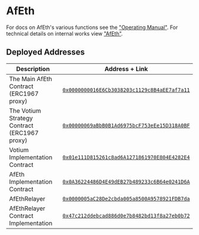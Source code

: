 # AfEth

For docs on AfEth's various functions see the ["Operating Manual"](./docs/Operating-Manual.md). For
technical details on internal works view ["AfEth"](./docs/AfEth.md).


## Deployed Addresses

|Description|Address + Link|
|-----------|--------------|
|The Main AfEth Contract (ERC1967 proxy)| [`0x0000000016E6Cb3038203c1129c8B4aEE7af7a11`](https://etherscan.io/address/0x0000000016e6cb3038203c1129c8b4aee7af7a11)|
|The Votium Strategy Contract (ERC1967 proxy)|[`0x00000069aBbB0B1Ad6975bcF753eEe15D318A0BF`](https://etherscan.io/address/0x00000069abbb0b1ad6975bcf753eee15d318a0bf)|
|Votium Implementation Contract|[`0x01e111D815261c8ad6A1271861970E804E4282E4`](https://etherscan.io/address/0x01e111d815261c8ad6a1271861970e804e4282e4)|
|AfEth Implementation Contract|[`0x0A36224486D4E49dEB27b489233c6B64e0241D6A`](https://etherscan.io/address/0x0a36224486d4e49deb27b489233c6b64e0241d6a)|
|AfEthRelayer|[`0x0000005aC28De2cbda005a8500A9578921FDB7da`](https://etherscan.io/address/0x0000005aC28De2cbda005a8500A9578921FDB7da)|
|AfEthRelayer Contract Implementation|[`0x47c212ddebcad886d0e7b8482bd13f8a27eb0b72`](https://etherscan.io/address/0x47c212ddebcad886d0e7b8482bd13f8a27eb0b72)|

